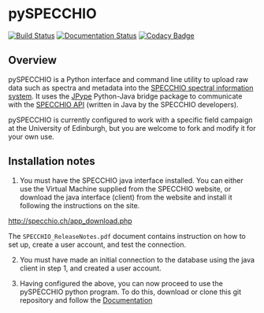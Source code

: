 # pySPECCHIO
[![Build Status](https://travis-ci.org/dvalters/pySPECCHIO.svg?branch=master)](https://travis-ci.org/dvalters/pySPECCHIO)
[![Documentation Status](https://readthedocs.org/projects/pyspecchio/badge/?version=latest)](http://pyspecchio.readthedocs.io/en/latest/?badge=latest)
[![Codacy Badge](https://api.codacy.com/project/badge/Grade/b5322664e6a04d39bb6a6932472baf83)](https://www.codacy.com/app/dvalters/pySPECCHIO?utm_source=github.com&amp;utm_medium=referral&amp;utm_content=dvalters/pySPECCHIO&amp;utm_campaign=Badge_Grade)

## Overview

pySPECCHIO is a Python interface and command line utility to upload raw data such as spectra and metadata into the [SPECCHIO spectral information system](http://specchio.ch/). It uses the [JPype](http://jpype.sourceforge.net/) Python-Java bridge package to communicate with the [SPECCHIO API](http://www.specchio.ch/doc/index.html) (written in Java by the SPECCHIO developers). 

pySPECCHIO is currently configured to work with a specific field campaign at the University of Edinburgh, but you are welcome to fork and modify it for your own use.

## Installation notes

1. You must have the SPECCHIO java interface installed. You can either use the Virtual Machine supplied from the SPECCHIO website, or download the java interface (client) from the website and install it following the instructions on the site.

http://specchio.ch/app_download.php

The `SPECCHIO_ReleaseNotes.pdf` document contains instruction on how to set up, create a user account, and test the connection.

2. You must have made an initial connection to the database using the java client in step 1, and created a user account.

3. Having configured the above, you can now proceed to use the pySPECCHIO python program. To do this, download or clone this git repository and follow the [Documentation](https://pyspecchio.readthedocs.io/en/latest/) 

